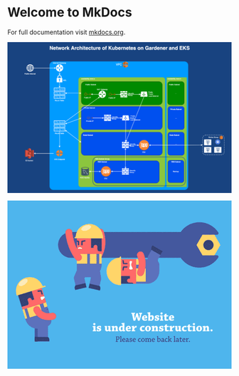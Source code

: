 # Welcome to MkDocs

For full documentation visit [mkdocs.org](https://www.mkdocs.org).

![Alt Image Text](images/aws_network_architecture.png "body image") 

![Alt Image Text](images/0_2.gif "body image") 



